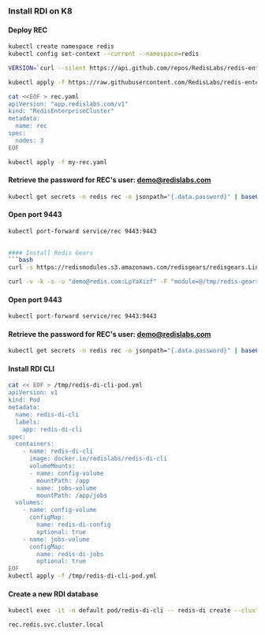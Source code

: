 ### Install RDI on K8

#### Deploy REC
```bash
kubectl create namespace redis
kubectl config set-context --current --namespace=redis

VERSION=`curl --silent https://api.github.com/repos/RedisLabs/redis-enterprise-k8s-docs/releases/latest | grep tag_name | awk -F'"' '{print $4}'`

kubectl apply -f https://raw.githubusercontent.com/RedisLabs/redis-enterprise-k8s-docs/$VERSION/bundle.yaml
```
```bash
cat <<EOF > rec.yaml
apiVersion: "app.redislabs.com/v1"
kind: "RedisEnterpriseCluster"
metadata:
  name: rec
spec:
  nodes: 3
EOF

kubectl apply -f my-rec.yaml
```


#### Retrieve the password for REC's user: demo@redislabs.com
```bash
kubectl get secrets -n redis rec -o jsonpath="{.data.password}" | base64 --decode
```


#### Open port 9443
```bash
kubectl port-forward service/rec 9443:9443

      
#### Install Redis Gears
```bash
curl -s https://redismodules.s3.amazonaws.com/redisgears/redisgears.Linux-ubuntu20.04-x86_64.1.2.6.zip -o /tmp/redis-gears.zip

curl -v -k -s -u "demo@redis.com:LpYaXizf" -F "module=@/tmp/redis-gears.zip" https://localhost:9443/v2/modules
```


#### Open port 9443
```bash
kubectl port-forward service/rec 9443:9443
```
   
#### Retrieve the password for REC's user: demo@redislabs.com
```bash
kubectl get secrets -n redis rec -o jsonpath="{.data.password}" | base64 --decode
```
     
    
#### Install RDI CLI
```bash
cat << EOF > /tmp/redis-di-cli-pod.yml
apiVersion: v1
kind: Pod
metadata:
  name: redis-di-cli
  labels:
    app: redis-di-cli
spec:
  containers:
    - name: redis-di-cli
      image: docker.io/redislabs/redis-di-cli
      volumeMounts:
      - name: config-volume
        mountPath: /app
      - name: jobs-volume
        mountPath: /app/jobs
  volumes:
    - name: config-volume
      configMap:
        name: redis-di-config
        optional: true
    - name: jobs-volume
      configMap:
        name: redis-di-jobs
        optional: true
EOF
kubectl apply -f /tmp/redis-di-cli-pod.yml
```


#### Create a new RDI database
```bash
kubectl exec -it -n default pod/redis-di-cli -- redis-di create --cluster-host localhost --no-configure
```
```
rec.redis.svc.cluster.local
```


